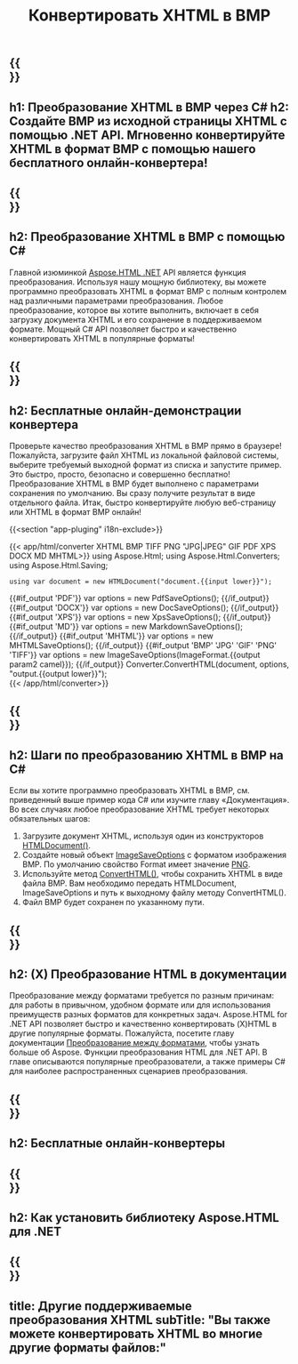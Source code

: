 ﻿---
translation: true
template: /templates/_template-conversion-child.md
title: Конвертировать XHTML в BMP
description: Преобразование XHTML в BMP на C#. Легко используйте API преобразователя в ASP.NET или любом приложении .NET. Попробуйте онлайн-конвертер XHTML в BMP бесплатно!
url: /net/conversion/xhtml-to-bmp/
family: html
platformtag: net
feature: conversion
informat: XHTML
outformat: BMP
otherformats: PDF DOCX XPS GIF JPEG PNG TIFF BMP HTML MHTML MD
---

{{<section banner>}}
---
h1: Преобразование XHTML в BMP через C#
h2: Создайте BMP из исходной страницы XHTML с помощью .NET API. Мгновенно конвертируйте XHTML в формат BMP с помощью нашего бесплатного онлайн-конвертера!
---

{{<section overview>}}
---
h2: Преобразование XHTML в BMP с помощью C#
---

Главной изюминкой [Aspose.HTML .NET](https://products.aspose.com/html/net/) API является функция преобразования. Используя нашу мощную библиотеку, вы можете программно преобразовать XHTML в формат BMP с полным контролем над различными параметрами преобразования. Любое преобразование, которое вы хотите выполнить, включает в себя загрузку документа XHTML и его сохранение в поддерживаемом формате. Мощный C# API позволяет быстро и качественно конвертировать XHTML в популярные форматы!

{{<section demos>}}
---
h2: Бесплатные онлайн-демонстрации конвертера
---

Проверьте качество преобразования XHTML в BMP прямо в браузере! Пожалуйста, загрузите файл XHTML из локальной файловой системы, выберите требуемый выходной формат из списка и запустите пример. Это быстро, просто, безопасно и совершенно бесплатно! Преобразование XHTML в BMP будет выполнено с параметрами сохранения по умолчанию. Вы сразу получите результат в виде отдельного файла. Итак, быстро конвертируйте любую веб-страницу или XHTML в формат BMP онлайн!

{{<section "app-pluging" i18n-exclude>}}

{{< app/html/converter XHTML BMP TIFF PNG "JPG|JPEG" GIF PDF XPS DOCX MD MHTML>}}
using Aspose.Html;
using Aspose.Html.Converters;
using Aspose.Html.Saving;

    using var document = new HTMLDocument("document.{{input lower}}");
{{#if_output 'PDF'}}
    var options = new PdfSaveOptions();
{{/if_output}}
{{#if_output 'DOCX'}}
    var options = new DocSaveOptions();
{{/if_output}}
{{#if_output 'XPS'}}
    var options = new XpsSaveOptions();
{{/if_output}}
{{#if_output 'MD'}}
    var options = new MarkdownSaveOptions();
{{/if_output}}
{{#if_output 'MHTML'}}
    var options = new MHTMLSaveOptions();
{{/if_output}}
{{#if_output 'BMP' 'JPG' 'GIF' 'PNG' 'TIFF'}}
    var options = new ImageSaveOptions(ImageFormat.{{output param2 camel}});
{{/if_output}}
    Converter.ConvertHTML(document, options, "output.{{output lower}}");   
{{< /app/html/converter>}} 


{{<section steps>}}
---
h2: Шаги по преобразованию XHTML в BMP на C#
---

Если вы хотите программно преобразовать XHTML в BMP, см. приведенный выше пример кода C# или изучите главу «Документация». Во всех случаях любое преобразование XHTML требует некоторых обязательных шагов:
1. Загрузите документ XHTML, используя один из конструкторов [HTMLDocument()](https://apireference.aspose.com/html/net/aspose.html/htmldocument).
1. Создайте новый объект [ImageSaveOptions](https://apireference.aspose.com/html/net/aspose.html.saving/imagesaveoptions) с форматом изображения BMP. По умолчанию свойство Format имеет значение [PNG](https://apireference.aspose.com/html/net/aspose.html.rendering.image/imageformat).
1. Используйте метод [ConvertHTML()](https://apireference.aspose.com/html/net/aspose.html.converters/converter/converthtml/), чтобы сохранить XHTML в виде файла BMP. Вам необходимо передать HTMLDocument, ImageSaveOptions и путь к выходному файлу методу ConvertHTML().
1. Файл BMP будет сохранен по указанному пути.




{{<section documentation>}}
---
h2: (X) Преобразование HTML в документации
---

Преобразование между форматами требуется по разным причинам: для работы в привычном, удобном формате или для использования преимуществ разных форматов для конкретных задач. Aspose.HTML for .NET API позволяет быстро и качественно конвертировать (X)HTML в другие популярные форматы. Пожалуйста, посетите главу документации <a href="https://docs.aspose.com/html/net/converting-between-formats/" target="_blank">Преобразование между форматами</a>, чтобы узнать больше об Aspose. Функции преобразования HTML для .NET API. В главе описываются популярные преобразователи, а также примеры C# для наиболее распространенных сценариев преобразования.

{{<section online-converters>}}
---
h2: Бесплатные онлайн-конвертеры
---

{{<section get-started>}}
---
h2: Как установить библиотеку Aspose.HTML для .NET
---

{{<section other-conversions>}}
---
title: Другие поддерживаемые преобразования XHTML
subTitle: "Вы также можете конвертировать XHTML во многие другие форматы файлов:"
---